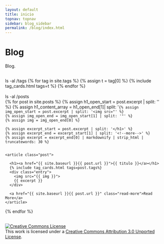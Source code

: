 ```yaml
---
layout: default
title: inicio
topnav: topnav
sidebar: blog_sidebar
permalink: /blog/index.html
---
```

# Blog
Blog.  

<!-- Etiquetas -->
<br>
<span class="console-input" data-prompt="uqbar@col:~$ ">ls -al /tags</span>   
{% for tag in site.tags %}
  {% assign t = tag[0] %}
  {% include tag_cards.html tags=t %}
{% endfor %}
<br><br>
<!-- Publicaciones -->
<span class="console-input" data-prompt="uqbar@col:~$ ">ls -al /posts</span>   
<div class="posts">
  {% for post in site.posts %}
    {% assign h1_open_start = post.excerpt | split: '<h1' %}       
    {% assign h1_open_end = h1_open_start[1] | split: '>' %}
    {% assign h1_content_array = h1_open_end[1]| split: '</h1' %}
    {% assign titulo = h1_content_array[0] %}  

    {% assign img_open_start = post.excerpt | split: '<img src="' %}       
    {% assign img_open_end = img_open_start[1] | split: '"' %}    
    {% assign img = img_open_end[0] %}      
    
    {% assign excerpt_start = post.excerpt | split: '</h1>' %}     
    {% assign excerpt_end = excerpt_start[1] | split: '<!--more-->' %}     
    {% assign excerpt = excerpt_end[0] | markdownify | strip_html | truncatewords: 30 %}     


    <article class="post">

      <h1><a href="{{ site.baseurl }}{{ post.url }}">{{ titulo }}</a></h1>                     
      {% include tag_cards.html tags=post.tags%}      
      <div class="entry">     
        <img src="{{ img }}">   
        {{ excerpt }}
      </div>

      <a href="{{ site.baseurl }}{{ post.url }}" class="read-more">Read More</a>
    </article>
  {% endfor %}
</div>
<br>
<!-- CC3.0 -->
<a rel="license" href="http://creativecommons.org/licenses/by/3.0/"><img alt="Creative Commons License" style="border-width:0" src="https://i.creativecommons.org/l/by/3.0/88x31.png" /></a><br />This work is licensed under a <a rel="license" href="http://creativecommons.org/licenses/by/3.0/">Creative Commons Attribution 3.0 Unported License</a>.
